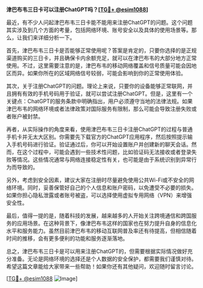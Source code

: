 **津巴布韦三日卡可以注册ChatGPT吗？[[TG💪+ @esim1088](https://t.me/s/esim1088)]**

最近，有不少人问起津巴布韦三日卡能不能用来注册ChatGPT的问题。这个问题其实涉及到几个方面的考量，包括网络环境、账号安全以及具体的使用场景等。那么，让我们来详细分析一下。

首先，津巴布韦三日卡是否能够正常使用呢？答案是肯定的，只要你选择的是正规渠道购买的三日卡，并且确保卡内余额充足，就可以在津巴布韦的大部分地方正常使用。不过，这里需要注意的是，津巴布韦的移动网络覆盖和信号质量可能会因地区而异。如果你所在的区域网络信号较弱，可能会影响到你的正常使用体验。

其次，关于注册ChatGPT的问题。理论上来说，只要你的设备能够正常联网，并且拥有有效的手机号码用于验证，就可以尝试注册ChatGPT。但是，这里有一个关键点：ChatGPT的服务条款中明确指出，用户必须遵守当地的法律法规。如果津巴布韦的网络环境或者法律政策对国际服务有限制，那么可能会导致注册失败或者账户被封禁。

再者，从实际操作的角度来看，使用津巴布韦三日卡注册ChatGPT的过程与普通手机卡并无太大区别。你需要先下载官方的ChatGPT应用程序，然后按照提示输入手机号码进行验证。验证通过后，你可以开始设置账户并创建新的聊天会话。然而，在这个过程中，可能会遇到一些技术性问题，比如验证码无法接收或者登录失败等情况。这些情况通常与网络连接稳定性有关，也可能是由于系统识别到异常行为而导致的。

另外，考虑到安全因素，建议大家在注册时尽量避免使用公共Wi-Fi或不安全的网络环境。同时，妥善保管好自己的个人信息和账户密码，以免遭受不必要的损失。如果你担心隐私泄露或者账号被盗，可以选择使用虚拟专用网络（VPN）来增强安全性。

最后，值得一提的是，随着科技的发展，越来越多的人开始关注跨境通信和跨国服务的应用场景。在这种背景下，像津巴布韦这样的国家也在努力提升自身的信息化水平和服务能力。虽然目前津巴布韦的移动互联网普及率还有待提高，但相信随着时间的推移，会有更多便利的功能和服务逐渐落地。

总之，津巴布韦三日卡是可以用来注册ChatGPT的，但需要根据实际情况做好充分准备。无论是网络环境的选择还是个人数据的安全保护，都需要我们谨慎对待。希望这篇文章能给大家带来一些帮助！如果你还有其他疑问，欢迎随时留言讨论。

[[TG💪+ @esim1088](https://t.me/s/esim1088) ![Image](https://i.postimg.cc/4NQfJmqS/Snipaste-2025-05-13-00-14-12.png)]